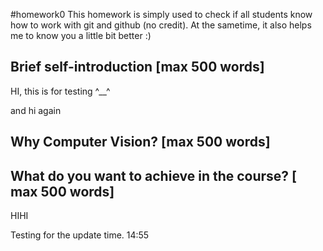 #homework0
This homework is simply used to check if all students know how to work with git and github (no credit).
At the sametime, it also helps me to know you a little bit better :)

## Brief self-introduction [max 500 words]
HI, this is for testing ^__^

and hi again

## Why Computer Vision? [max 500 words]

## What do you want to achieve in the course? [ max 500 words]


HIHI



Testing for the update time.
14:55
